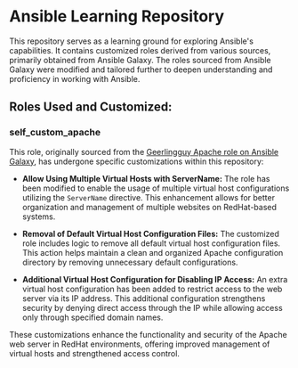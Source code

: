 # Ansible Learning Repository
This repository serves as a learning ground for exploring Ansible's capabilities. It contains customized roles derived from various sources, primarily obtained from Ansible Galaxy. The roles sourced from Ansible Galaxy were modified and tailored further to deepen understanding and proficiency in working with Ansible.

## Roles Used and Customized:

### self_custom_apache

This role, originally sourced from the [Geerlingguy Apache role on Ansible Galaxy](https://galaxy.ansible.com/ui/standalone/roles/geerlingguy/apache/), has undergone specific customizations within this repository:

- **Allow Using Multiple Virtual Hosts with ServerName:** The role has been modified to enable the usage of multiple virtual host configurations utilizing the `ServerName` directive. This enhancement allows for better organization and management of multiple websites on RedHat-based systems.

- **Removal of Default Virtual Host Configuration Files:** The customized role includes logic to remove all default virtual host configuration files. This action helps maintain a clean and organized Apache configuration directory by removing unnecessary default configurations.

- **Additional Virtual Host Configuration for Disabling IP Access:** An extra virtual host configuration has been added to restrict access to the web server via its IP address. This additional configuration strengthens security by denying direct access through the IP while allowing access only through specified domain names.

These customizations enhance the functionality and security of the Apache web server in RedHat environments, offering improved management of virtual hosts and strengthened access control.
